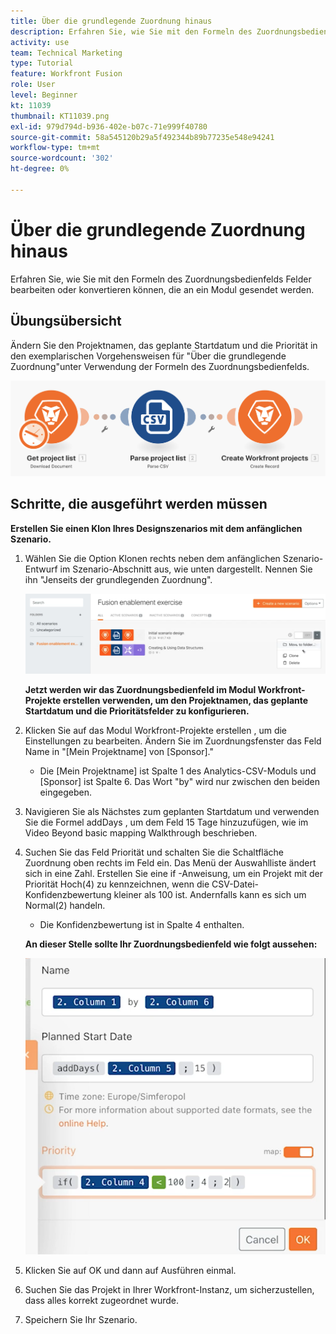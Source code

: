 ```yaml
---
title: Über die grundlegende Zuordnung hinaus
description: Erfahren Sie, wie Sie mit den Formeln des Zuordnungsbedienfelds Felder bearbeiten oder konvertieren können, die an ein Modul gesendet werden.
activity: use
team: Technical Marketing
type: Tutorial
feature: Workfront Fusion
role: User
level: Beginner
kt: 11039
thumbnail: KT11039.png
exl-id: 979d794d-b936-402e-b07c-71e999f40780
source-git-commit: 58a545120b29a5f492344b89b77235e548e94241
workflow-type: tm+mt
source-wordcount: '302'
ht-degree: 0%

---
```


# Über die grundlegende Zuordnung hinaus

Erfahren Sie, wie Sie mit den Formeln des Zuordnungsbedienfelds Felder bearbeiten oder konvertieren können, die an ein Modul gesendet werden.

## Übungsübersicht

Ändern Sie den Projektnamen, das geplante Startdatum und die Priorität in den exemplarischen Vorgehensweisen für &quot;Über die grundlegende Zuordnung&quot;unter Verwendung der Formeln des Zuordnungsbedienfelds.

![Jenseits des Basisbilds Bild 1](../12-exercises/assets/beyond-basic-mapping-walkthrough-1.png)

## Schritte, die ausgeführt werden müssen

**Erstellen Sie einen Klon Ihres Designszenarios mit dem anfänglichen Szenario.**

1. Wählen Sie die Option Klonen rechts neben dem anfänglichen Szenario-Entwurf im Szenario-Abschnitt aus, wie unten dargestellt. Nennen Sie ihn &quot;Jenseits der grundlegenden Zuordnung&quot;.

   ![Jenseits des Grundlinienbilds 2](../12-exercises/assets/beyond-basic-mapping-walkthrough-2.png)

   **Jetzt werden wir das Zuordnungsbedienfeld im Modul Workfront-Projekte erstellen verwenden, um den Projektnamen, das geplante Startdatum und die Prioritätsfelder zu konfigurieren.**

1. Klicken Sie auf das Modul Workfront-Projekte erstellen , um die Einstellungen zu bearbeiten. Ändern Sie im Zuordnungsfenster das Feld Name in &quot;[Mein Projektname] von [Sponsor].&quot;

   + Die [Mein Projektname] ist Spalte 1 des Analytics-CSV-Moduls und [Sponsor] ist Spalte 6. Das Wort &quot;by&quot; wird nur zwischen den beiden eingegeben.

1. Navigieren Sie als Nächstes zum geplanten Startdatum und verwenden Sie die Formel addDays , um dem Feld 15 Tage hinzuzufügen, wie im Video Beyond basic mapping Walkthrough beschrieben.
1. Suchen Sie das Feld Priorität und schalten Sie die Schaltfläche Zuordnung oben rechts im Feld ein. Das Menü der Auswahlliste ändert sich in eine Zahl. Erstellen Sie eine if -Anweisung, um ein Projekt mit der Priorität Hoch(4) zu kennzeichnen, wenn die CSV-Datei-Konfidenzbewertung kleiner als 100 ist. Andernfalls kann es sich um Normal(2) handeln.

   + Die Konfidenzbewertung ist in Spalte 4 enthalten.

   **An dieser Stelle sollte Ihr Zuordnungsbedienfeld wie folgt aussehen:**

   ![Jenseits des grundlegenden Zuordnungsbilds 3](../12-exercises/assets/beyond-basic-mapping-walkthrough-3.png)

1. Klicken Sie auf OK und dann auf Ausführen einmal.
1. Suchen Sie das Projekt in Ihrer Workfront-Instanz, um sicherzustellen, dass alles korrekt zugeordnet wurde.
1. Speichern Sie Ihr Szenario.
